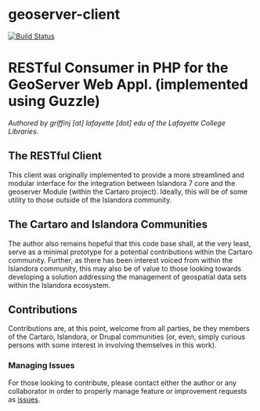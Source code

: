 geoserver-client
================
[![Build Status](https://travis-ci.org/LafayetteCollegeLibraries/geoserver-client.svg)](https://travis-ci.org/LafayetteCollegeLibraries/geoserver-client)

# RESTful Consumer in PHP for the GeoServer Web Appl. (implemented using Guzzle)

_Authored by griffinj [at] lafayette [dot] edu of the Lafayette College Libraries._

## The RESTful Client
This client was originally implemented to provide a more streamlined and modular interface for the integration between Islandora 7 core and the geoserver Module (within the Cartaro project).  Ideally, this will be of some utility to those outside of the Islandora community.

## The Cartaro and Islandora Communities
The author also remains hopeful that this code base shall, at the very least, serve as a minimal prototype for a potential contributions within the Cartaro community.  Further, as there has been interest voiced from within the Islandora community, this may also be of value to those looking towards developing a solution addressing the management of geospatial data sets within the Islandora ecosystem.

## Contributions
Contributions are, at this point, welcome from all parties, be they members of the Cartaro, Islandora, or Drupal communities (or, even, simply curious persons with some interest in involving themselves in this work).

### Managing Issues
For those looking to contribute, please contact either the author or any collaborator in order to properly manage feature or improvement requests as [issues](issues).
